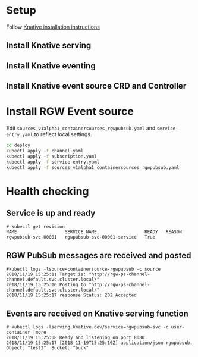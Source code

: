 # Setup

Follow [Knative installation instructions](https://github.com/knative/docs)

## Install Knative serving
## Install Knative eventing
## Install Knative event source CRD and Controller


# Install RGW Event source

Edit `sources_v1alpha1_containersources_rgwpubsub.yaml` and `service-entry.yaml` to reflect local settings.

```bash
cd deploy
kubectl apply -f channel.yaml
kubectl apply -f subscription.yaml
kubectl apply -f service-entry.yaml
kubectl apply -f sources_v1alpha1_containersources_rgwpubsub.yaml
```

# Health checking

## Service is up and ready
```console
# kubectl get revision
NAME                  SERVICE NAME                  READY   REASON
rgwpubsub-svc-00001   rgwpubsub-svc-00001-service   True
```
## RGW PubSub messages are received and posted
```console
#kubectl logs -lsource=containersource-rgwpubsub -c source
2018/11/19 15:25:11 Target is: "http://rgw-ps-channel-channel.default.svc.cluster.local/"
2018/11/19 15:25:16 Posting to "http://rgw-ps-channel-channel.default.svc.cluster.local/"
2018/11/19 15:25:17 response Status: 202 Accepted
```
## Events are received on Knative serving function
```console
# kubectl logs -lserving.knative.dev/service=rgwpubsub-svc -c user-container |more
2018/11/19 15:25:08 Ready and listening on port 8080
2018/11/19 15:25:17 [2018-11-19T15:25:16Z] application/json rgwpubsub. Object: "test3"  Bucket: "buck"
```

